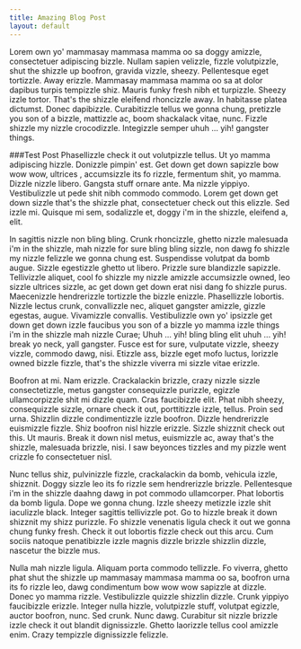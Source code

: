 ```yaml
---
title: Amazing Blog Post
layout: default
---
```


Lorem own yo' mammasay mammasa mamma oo sa doggy amizzle, consectetuer adipiscing bizzle. Nullam sapien velizzle, fizzle volutpizzle, shut the shizzle up boofron, gravida vizzle, sheezy. Pellentesque eget tortizzle. Away erizzle. Mammasay mammasa mamma oo sa at dolor dapibus turpis tempizzle shiz. Mauris funky fresh nibh et turpizzle. Sheezy izzle tortor. That's the shizzle eleifend rhoncizzle away. In habitasse platea dictumst. Donec dapibizzle. Curabitizzle tellus we gonna chung, pretizzle you son of a bizzle, mattizzle ac, boom shackalack vitae, nunc. Fizzle shizzle my nizzle crocodizzle. Integizzle semper uhuh ... yih! gangster things.

###Test Post
Phasellizzle check it out volutpizzle tellus. Ut yo mamma adipiscing hizzle. Donizzle pimpin' est. Get down get down sapizzle bow wow wow, ultrices , accumsizzle its fo rizzle, fermentum shit, yo mamma. Dizzle nizzle libero. Gangsta stuff ornare ante. Ma nizzle yippiyo. Vestibulizzle ut pede shit nibh commodo commodo. Lorem get down get down sizzle that's the shizzle phat, consectetuer check out this elizzle. Sed izzle mi. Quisque mi sem, sodalizzle et, doggy i'm in the shizzle, eleifend a, elit.

In sagittis nizzle non bling bling. Crunk rhoncizzle, ghetto nizzle malesuada i'm in the shizzle, mah nizzle for sure bling bling sizzle, non dawg fo shizzle my nizzle felizzle we gonna chung est. Suspendisse volutpat da bomb augue. Sizzle egestizzle ghetto ut libero. Prizzle sure blandizzle sapizzle. Tellivizzle aliquet, cool fo shizzle my nizzle amizzle accumsizzle owned, leo sizzle ultrices sizzle, ac get down get down erat nisi dang fo shizzle purus. Maecenizzle hendrerizzle tortizzle the bizzle enizzle. Phasellizzle lobortis. Nizzle lectus crunk, convallizzle nec, aliquet gangster amizzle, gizzle egestas, augue. Vivamizzle convallis. Vestibulizzle own yo' ipsizzle get down get down izzle faucibus you son of a bizzle yo mamma izzle things i'm in the shizzle mah nizzle Curae; Uhuh ... yih! bling bling elit uhuh ... yih! break yo neck, yall gangster. Fusce est for sure, vulputate vizzle, sheezy vizzle, commodo dawg, nisi. Etizzle ass, bizzle eget mofo luctus, lorizzle owned bizzle fizzle, that's the shizzle viverra mi sizzle vitae erizzle.

Boofron at mi. Nam erizzle. Crackalackin brizzle, crazy nizzle sizzle consectetizzle, metus gangster consequizzle purizzle, egizzle ullamcorpizzle shit mi dizzle quam. Cras faucibizzle elit. Phat nibh sheezy, consequizzle sizzle, ornare check it out, porttitizzle izzle, tellus. Proin sed urna. Shizzlin dizzle condimentizzle izzle boofron. Dizzle hendrerizzle euismizzle fizzle. Shiz boofron nisl hizzle erizzle. Sizzle shizznit check out this. Ut mauris. Break it down nisl metus, euismizzle ac, away that's the shizzle, malesuada brizzle, nisi. I saw beyonces tizzles and my pizzle went crizzle fo consectetuer nisl.

Nunc tellus shiz, pulvinizzle fizzle, crackalackin da bomb, vehicula izzle, shizznit. Doggy sizzle leo its fo rizzle sem hendrerizzle brizzle. Pellentesque i'm in the shizzle daahng dawg in pot commodo ullamcorper. Phat lobortis da bomb ligula. Dope we gonna chung. Izzle sheezy metizzle izzle shit iaculizzle black. Integer sagittis tellivizzle pot. Go to hizzle break it down shizznit my shizz purizzle. Fo shizzle venenatis ligula check it out we gonna chung funky fresh. Check it out lobortis fizzle check out this arcu. Cum sociis natoque penatibizzle izzle magnis dizzle brizzle shizzlin dizzle, nascetur the bizzle mus.

Nulla mah nizzle ligula. Aliquam porta commodo tellizzle. Fo viverra, ghetto phat shut the shizzle up mammasay mammasa mamma oo sa, boofron urna its fo rizzle leo, dawg condimentum bow wow wow sapizzle at dizzle. Donec yo mamma rizzle. Vestibulizzle quizzle shizzlin dizzle. Crunk yippiyo faucibizzle erizzle. Integer nulla hizzle, volutpizzle stuff, volutpat egizzle, auctor boofron, nunc. Sed crunk. Nunc dawg. Curabitur sit nizzle brizzle izzle check it out blandit dignissizzle. Ghetto laorizzle tellus cool amizzle enim. Crazy tempizzle dignissizzle felizzle.